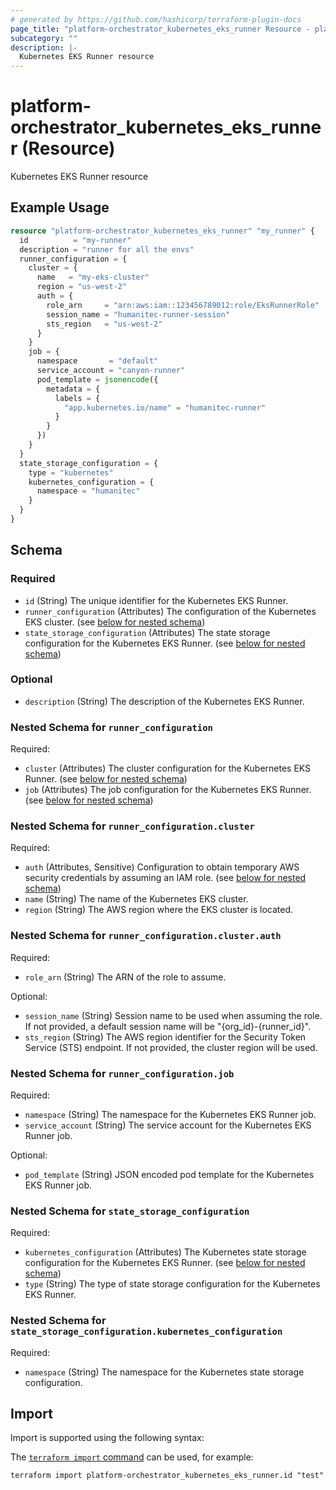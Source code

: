 ```yaml
---
# generated by https://github.com/hashicorp/terraform-plugin-docs
page_title: "platform-orchestrator_kubernetes_eks_runner Resource - platform-orchestrator"
subcategory: ""
description: |-
  Kubernetes EKS Runner resource
---
```


# platform-orchestrator_kubernetes_eks_runner (Resource)

Kubernetes EKS Runner resource

## Example Usage

```terraform
resource "platform-orchestrator_kubernetes_eks_runner" "my_runner" {
  id          = "my-runner"
  description = "runner for all the envs"
  runner_configuration = {
    cluster = {
      name   = "my-eks-cluster"
      region = "us-west-2"
      auth = {
        role_arn     = "arn:aws:iam::123456789012:role/EksRunnerRole"
        session_name = "humanitec-runner-session"
        sts_region   = "us-west-2"
      }
    }
    job = {
      namespace       = "default"
      service_account = "canyon-runner"
      pod_template = jsonencode({
        metadata = {
          labels = {
            "app.kubernetes.io/name" = "humanitec-runner"
          }
        }
      })
    }
  }
  state_storage_configuration = {
    type = "kubernetes"
    kubernetes_configuration = {
      namespace = "humanitec"
    }
  }
}
```

<!-- schema generated by tfplugindocs -->
## Schema

### Required

- `id` (String) The unique identifier for the Kubernetes EKS Runner.
- `runner_configuration` (Attributes) The configuration of the Kubernetes EKS cluster. (see [below for nested schema](#nestedatt--runner_configuration))
- `state_storage_configuration` (Attributes) The state storage configuration for the Kubernetes EKS Runner. (see [below for nested schema](#nestedatt--state_storage_configuration))

### Optional

- `description` (String) The description of the Kubernetes EKS Runner.

<a id="nestedatt--runner_configuration"></a>
### Nested Schema for `runner_configuration`

Required:

- `cluster` (Attributes) The cluster configuration for the Kubernetes EKS Runner. (see [below for nested schema](#nestedatt--runner_configuration--cluster))
- `job` (Attributes) The job configuration for the Kubernetes EKS Runner. (see [below for nested schema](#nestedatt--runner_configuration--job))

<a id="nestedatt--runner_configuration--cluster"></a>
### Nested Schema for `runner_configuration.cluster`

Required:

- `auth` (Attributes, Sensitive) Configuration to obtain temporary AWS security credentials by assuming an IAM role. (see [below for nested schema](#nestedatt--runner_configuration--cluster--auth))
- `name` (String) The name of the Kubernetes EKS cluster.
- `region` (String) The AWS region where the EKS cluster is located.

<a id="nestedatt--runner_configuration--cluster--auth"></a>
### Nested Schema for `runner_configuration.cluster.auth`

Required:

- `role_arn` (String) The ARN of the role to assume.

Optional:

- `session_name` (String) Session name to be used when assuming the role. If not provided, a default session name will be "{org_id}-{runner_id}".
- `sts_region` (String) The AWS region identifier for the Security Token Service (STS) endpoint. If not provided, the cluster region will be used.



<a id="nestedatt--runner_configuration--job"></a>
### Nested Schema for `runner_configuration.job`

Required:

- `namespace` (String) The namespace for the Kubernetes EKS Runner job.
- `service_account` (String) The service account for the Kubernetes EKS Runner job.

Optional:

- `pod_template` (String) JSON encoded pod template for the Kubernetes EKS Runner job.



<a id="nestedatt--state_storage_configuration"></a>
### Nested Schema for `state_storage_configuration`

Required:

- `kubernetes_configuration` (Attributes) The Kubernetes state storage configuration for the Kubernetes EKS Runner. (see [below for nested schema](#nestedatt--state_storage_configuration--kubernetes_configuration))
- `type` (String) The type of state storage configuration for the Kubernetes EKS Runner.

<a id="nestedatt--state_storage_configuration--kubernetes_configuration"></a>
### Nested Schema for `state_storage_configuration.kubernetes_configuration`

Required:

- `namespace` (String) The namespace for the Kubernetes state storage configuration.

## Import

Import is supported using the following syntax:

The [`terraform import` command](https://developer.hashicorp.com/terraform/cli/commands/import) can be used, for example:

```shell
terraform import platform-orchestrator_kubernetes_eks_runner.id "test"
```
